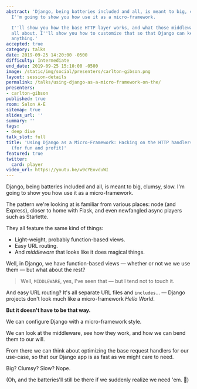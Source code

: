 ```yaml
---
abstract: 'Django, being batteries included and all, is meant to big, clumsy, slow.
  I''m going to show you how use it as a micro-framework.

  I''ll show you how the base HTTP layer works, and what those middleware things are
  all about. I''ll show you how to customize that so that Django can keep up with
  anything.'
accepted: true
category: talks
date: 2019-09-25 14:20:00 -0500
difficulty: Intermediate
end_date: 2019-09-25 15:10:00 -0500
image: /static/img/social/presenters/carlton-gibson.png
layout: session-details
permalink: /talks/using-django-as-a-micro-framework-on-the/
presenters:
- carlton-gibson
published: true
room: Salon A-E
sitemap: true
slides_url: ''
summary: ''
tags:
- deep dive
talk_slot: full
title: 'Using Django as a Micro-Framework: Hacking on the HTTP handlers and middleware
  (for fun and profit)'
featured: true
twitter:
  card: player
video_url: https://youtu.be/w9cYEovduWI
---
```


Django, being batteries included and all, is meant to big, clumsy, slow. I'm going to show you how use it as a micro-framework.

The pattern we're looking at is familiar from various places: node (and Express), closer to home with Flask, and even newfangled async players such as Starlette.

They all feature the same kind of things:

* Light-weight, probably function-based views.
* Easy URL routing.
* And _middleware_ that looks like it does magical things.

Well, in Django, we have function-based views — whether or not we we use them — but what about the rest?

> Well, `MIDDLEWARE`, yes, I've seen that — but I tend not to touch it.

And easy URL routing? It's all separate URL files and `includes`... — Django projects don't look much like a micro-framework _Hello World_.

**But it doesn't have to be that way.**

We can configure Django with a micro-framework style.

We can look at the middleware, see how they work, and how we can bend them to our will.

From there we can think about optimizing the base request handlers for our use-case, so that our Django app is as fast as we might care to need.

Big? Clumsy? Slow? Nope.

(Oh, and the batteries'll still be there if we suddenly realize we need 'em. 🙂)
